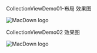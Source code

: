 CollectionViewDemo01-布局 效果图

![MacDown logo](http://img.hb.aicdn.com/3dfb42460618812a4bd48238e9817b8cac453fad246a8-ZBVxbH_fw658)

CollectionViewDemo02 效果图

![MacDown logo](http://img.hb.aicdn.com/ebba0fcc92021649a1e54f3420d32ce3abb081e699c5-HfTo8w_fw658)
